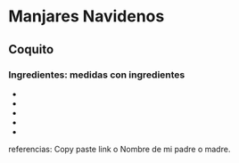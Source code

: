 # Manjares Navidenos
## Coquito
### Ingredientes: medidas con ingredientes
-
-
-
-
-
referencias:
Copy paste link o Nombre de mi padre o madre.
